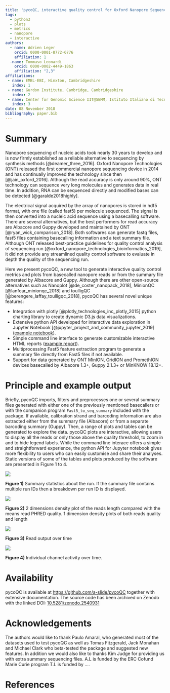 ```yaml
---
title: 'pycoQC, interactive quality control for Oxford Nanopore Sequencing '
tags:
  - python3
  - plots
  - metrics
  - nanopore 
  - interactive
authors:
  - name: Adrien Leger
    orcid: 0000-0001-8772-6776
    affiliation: 1
  -name: Tommaso Leonardi
    orcid: 0000-0002-4449-1863
    affiliation: "2,3"
affiliations:
 - name: EMBL-EBI, Hinxton, Cambridgeshire
   index: 1
 - name: Gurdon Institute, Cambridge, Cambridgeshire
   index: 2
 - name: Center for Genomic Science IIT@SEMM, Istituto Italiano di Tecnologia (IIT), Milan, Italy
   index: 3
date: 08 November 2018
bibliography: paper.bib
---
```


# Summary

Nanopore sequencing of nucleic acids took nearly 30 years to develop and is now firmly established as a reliable alternative to sequencing by synthesis methods [@deamer_three_2016]. Oxford Nanopore Technologies (ONT) released the first commercial nanopore sequencing device in 2014 and has continually improved the technology since then [@jain_oxford_2016]. Although the read accuracy is only around 90%, ONT technology can sequence very long molecules and generates data in real time. In addition, RNA can be sequenced directly and modified bases can be detected [@garalde2018highly].

The electrical signal acquired by the array of nanopores is stored in hdf5 format, with one file (called fast5) per molecule sequenced. The signal is then converted into a nucleic acid sequence using a basecalling software. There are several alternatives, but the best performers for read accuracy are Albacore and Guppy developed and maintained by ONT [@ryan_wick_comparison_2018]. Both softwares can generate fastq files, fast5 files containing basecalling information and a text summary file. Although ONT released best-practice guidelines for quality control analysis of  sequencing run [@oxford_nanopore_technologies_bioinformatics_2019], it did not provide any streamlined quality control software to evaluate in depth the quality of the sequencing run.

Here we present pycoQC, a new tool to generate interactive quality control metrics and plots from basecalled nanopore reads or from the summary file generated by Albacore and Guppy. Although there are other open-source alternatives such as Nanoplot [@de_coster_nanopack_2018], MinionQC [@lanfear_minionqc_2018] and toulligQC [@berengere_laffay_toulligqc_2018], pycoQC has several novel unique features:

* Integration with plotly [@plotly_technologies_inc_plotly_2015] python charting library to create dynamic D3.js data visualizations.
* Extensive python API developed for interactive data exploration in Jupyter Notebook [@jupyter_project_and_community_jupyter_2019] ([example notebook](https://a-slide.github.io/pycoQC/pycoQC_usage.html)).
* Simple command line interface to generate customizable interactive HTML reports ([example report](https://a-slide.github.io/pycoQC/pycoQC_Albacore-2.1.10_basecall-1D-DNA.htmll)).
* Multiprocessing Fast5 feature extraction program to generate a summary file directly from Fast5 files if not available.
* Support for data generated by ONT MinION, GridION and PromethION devices basecalled by Albacore 1.3+, Guppy 2.1.3+ or MinKNOW 18.12+. 

# Principle and example output

Briefly, pycoQC imports, filters and preprocesses one or several summary files generated with either one of the previously mentioned basecallers or with the companion program `Fast5_to_seq_summary` included with the package. If available, calibration strand and barcoding information are also extracted either from the summary file (Albacore) or from a separate barcoding summary (Guppy). Then, a range of plots and tables can be generated to explore the data. pycoQC plots are interactive, allowing users to display all the reads or only those above the quality threshold, to zoom in and to hide legend labels. While the command line interace offers a simple and straightforward experience, the python API for Jupyter notebook gives more flexibility to users who can easily customise and share their analyses. Static versions of some of the tables and plots produced by the software are presented in Figure 1 to 4.

![](/home/aleg/Programming/pycoQC_paper/pictures/summary.png)

**Figure 1)** Summary statistics about the run. If the summary file contains multiple run IDs then a breakdown per run ID is displayed. 



![](/home/aleg/Programming/pycoQC_paper/pictures/reads_qual_len_2D_example.png)

**Figure 2)** 2 dimensions density plot of the reads length compared with the means read PHRED quality. 1 dimension density plots of both reads quality and length  

   ![](/home/aleg/Programming/pycoQC_paper/pictures/output_over_time.png)

**Figure 3)** Read output over time

![](/home/aleg/Programming/pycoQC_paper/pictures/channels_activity.png)

**Figure 4)** Individual channel activity over time.

# Availability

pycoQC is available at https://github.com/a-slide/pycoQC together with extensive documentation. The source code has been archived on Zenodo with the linked DOI: [10.5281/zenodo.2540931](https://zenodo.org/record/2540931)

# Acknowledgements

The authors would like to thank Paulo Amaral, who generated most of the datasets used to test pycoQC as well as Tomas Fitzgerald, Jack Monahan and Michael Clark who beta-tested the package and suggested new features. In addition we would also like to thanks Kim Judge for providing us with extra summary sequencing files. A.L is funded by the ERC Cofund Marie Curie program T.L is funded by .... 

# References
